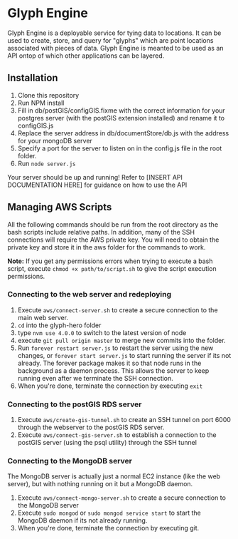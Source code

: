 # Glyph Engine

Glyph Engine is a deployable service for tying data to locations. It can be used to create, store, and query for "glyphs" which are point locations associated with pieces of data. Glyph Engine is meanted to be used as an API ontop of which other applications can be layered.

## Installation

1. Clone this repository
2. Run NPM install
3. Fill in db/postGIS/configGIS.fixme with the correct information for your postgres server (with the postGIS extension installed) and rename it to configGIS.js
4. Replace the server address in db/documentStore/db.js with the address for your mongoDB server
5. Specify a port for the server to listen on in the config.js file in the root folder.
6. Run `node server.js`

Your server should be up and running! Refer to [INSERT API DOCUMENTATION HERE] for guidance on how to use the API

## Managing AWS Scripts

All the following commands should be run from the root directory as the bash scripts include relative paths. In addition, many of the SSH connections will require the AWS private key. You will need to obtain the private key and store it in the aws folder for the commands to work.

**Note:** If you get any permissions errors when trying to execute a bash script, execute `chmod +x path/to/script.sh` to give the script execution permissions.

### Connecting to the web server and redeploying

1. Execute `aws/connect-server.sh` to create a secure connection to the main web server.
2. `cd` into the glyph-hero folder
3. type `nvm use 4.0.0` to switch to the latest version of node
4. execute `git pull origin master` to merge new commits into the folder.
5. Run `forever restart server.js` to restart the server using the new changes, or `forever start server.js` to start running the server if its not already. The forever package makes it so that node runs in the background as a daemon process. This allows the server to keep running even after we terminate the SSH connection.
6. When you're done, terminate the connection by executing `exit`

### Connecting to the postGIS RDS server

1. Execute `aws/create-gis-tunnel.sh` to create an SSH tunnel on port 6000 through the webserver to the postGIS RDS server.
2. Execute `aws/connect-gis-server.sh` to establish a connection to the postGIS server (using the psql utility) through the SSH tunnel


### Connecting to the MongoDB server

The MongoDB server is actually just a normal EC2 instance (like the web server), but with nothing running on it but a MongoDB daemon.

1. Execute `aws/connect-mongo-server.sh` to create a secure connection to the MongoDB server
2. Execute `sudo mongod` or `sudo mongod service start` to start the MongoDB daemon if its not already running.
3. When you're done, terminate the connection by executing git.
